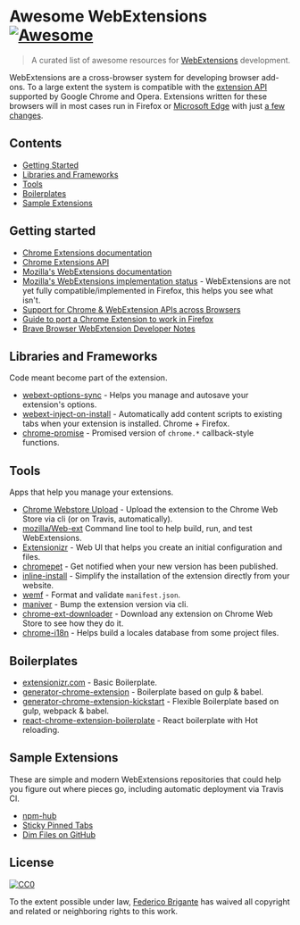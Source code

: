 # Awesome WebExtensions [![Awesome](https://cdn.rawgit.com/sindresorhus/awesome/d7305f38d29fed78fa85652e3a63e154dd8e8829/media/badge.svg)](https://github.com/sindresorhus/awesome) 

> A curated list of awesome resources for [WebExtensions](https://developer.mozilla.org/en-US/Add-ons/WebExtensions) development.

WebExtensions are a cross-browser system for developing browser add-ons. To a large extent the system is compatible with the [extension API](https://developer.chrome.com/extensions) supported by Google Chrome and Opera. Extensions written for these browsers will in most cases run in Firefox or [Microsoft Edge](https://developer.microsoft.com/en-us/microsoft-edge/platform/documentation/extensions/) with just [a few changes](https://developer.mozilla.org/en-US/Add-ons/WebExtensions/Porting_a_Google_Chrome_extension).

## Contents

- [Getting Started](#getting-started)
- [Libraries and Frameworks](#libraries-and-frameworks)
- [Tools](#tools)
- [Boilerplates](#boilerplates)
- [Sample Extensions](#sample-extensions)

## Getting started

- [Chrome Extensions documentation](https://developer.chrome.com/extensions)
- [Chrome Extensions API](https://developer.chrome.com/extensions/api_index)
- [Mozilla's WebExtensions documentation](https://developer.mozilla.org/en-US/Add-ons/WebExtensions)
- [Mozilla's WebExtensions implementation status](http://arewewebextensionsyet.com/) - WebExtensions are not yet fully compatible/implemented in Firefox, this helps you see what isn't.
- [Support for Chrome & WebExtension APIs across Browsers](https://developer.mozilla.org/en-US/Add-ons/WebExtensions/Browser_support_for_JavaScript_APIs)
- [Guide to port a Chrome Extension to work in Firefox](https://hacks.mozilla.org/2015/10/porting-chrome-extensions-to-firefox-with-webextensions/)
- [Brave Browser WebExtension Developer Notes](https://github.com/brave/browser-laptop/wiki/Developer-Notes-on-Installing-or-Updating-Extensions)

## Libraries and Frameworks

Code meant become part of the extension.

- [webext-options-sync](https://github.com/bfred-it/webext-options-sync) - Helps you manage and autosave your extension's options.
- [webext-inject-on-install](https://github.com/bfred-it/webext-inject-on-install) - Automatically add content scripts to existing tabs when your extension is installed. Chrome + Firefox.
- [chrome-promise](https://github.com/tfoxy/chrome-promise) - Promised version of `chrome.*` callback-style functions.

## Tools

Apps that help you manage your extensions.

- [Chrome Webstore Upload](https://github.com/DrewML/chrome-webstore-upload-cli) - Upload the extension to the Chrome Web Store via cli (or on Travis, automatically).
- [mozilla/Web-ext](https://github.com/mozilla/web-ext) Command line tool to help build, run, and test WebExtensions.
- [Extensionizr](http://extensionizr.com/) - Web UI that helps you create an initial configuration and files.
- [chromepet](https://github.com/ZenHubIO/chromepet) - Get notified when your new version has been published.
- [inline-install](https://github.com/alykoshin/inline-install) - Simplify the installation of the extension directly from your website.
- [wemf](https://github.com/pastak/wemf) - Format and validate `manifest.json`.
- [maniver](https://github.com/ragingwind/maniver) - Bump the extension version via cli.
- [chrome-ext-downloader](https://github.com/jiripospisil/chrome-ext-downloader) - Download any extension on Chrome Web Store to see how they do it.
- [chrome-i18n](https://github.com/Ragnarokkr/chrome-i18n) - Helps build a locales database from some project files.

## Boilerplates

- [extensionizr.com](http://extensionizr.com/) - Basic Boilerplate.
- [generator-chrome-extension](https://github.com/yeoman/generator-chrome-extension) - Boilerplate based on gulp & babel.
- [generator-chrome-extension-kickstart](https://github.com/handtrix/generator-chrome-extension-kickstart) - Flexible Boilerplate based on gulp, webpack & babel.
- [react-chrome-extension-boilerplate](https://github.com/jhen0409/react-chrome-extension-boilerplate) - React boilerplate with Hot reloading.

## Sample Extensions

These are simple and modern WebExtensions repositories that could help you figure out where pieces go, including automatic deployment via Travis CI.

- [npm-hub](https://github.com/zeke/npm-hub)
- [Sticky Pinned Tabs](https://github.com/bfred-it/sticky-pinned-tabs)
- [Dim Files on GitHub](https://github.com/bfred-it/dim-files-on-github)

## License

[![CC0](http://mirrors.creativecommons.org/presskit/buttons/88x31/svg/cc-zero.svg)](https://creativecommons.org/publicdomain/zero/1.0/)

To the extent possible under law, [Federico Brigante](http://bfred.it) has waived all copyright and related or neighboring rights to this work.
